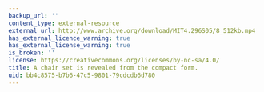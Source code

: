 ```yaml
---
backup_url: ''
content_type: external-resource
external_url: http://www.archive.org/download/MIT4.296S05/8_512kb.mp4
has_external_licence_warning: true
has_external_license_warning: true
is_broken: ''
license: https://creativecommons.org/licenses/by-nc-sa/4.0/
title: A chair set is revealed from the compact form.
uid: bb4c8575-b7b6-47c5-9801-79cdcdb6d780
---
```

